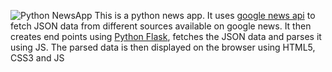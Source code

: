 ![Python NewsApp](https://github.com/AnkitMish/react-newsapp/blob/master/logos/Python-flask-webapp.png)
This is a python news app.
It uses [google news api](https://newsapi.org/s/google-news-api) to fetch JSON data from different sources available on google news.
It then creates end points using [Python Flask](https://flask.palletsprojects.com/en/1.1.x/), fetches the JSON data and parses it using JS.
The parsed data is then displayed on the browser using HTML5, CSS3 and JS
